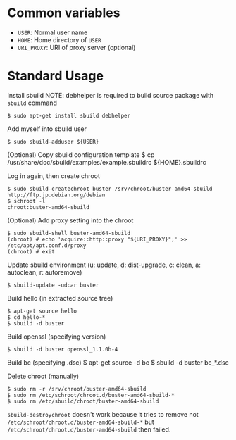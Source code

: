 Common variables
================

* `USER`: Normal user name
* `HOME`: Home directory of `USER`
* `URI_PROXY`: URI of proxy server (optional)

Standard Usage
==============

Install sbuild
NOTE: debhelper is required to build source package with `sbuild` command

    $ sudo apt-get install sbuild debhelper

Add myself into sbuild user

    $ sudo sbuild-adduser ${USER}

(Optional) Copy sbuild configuration template
    $ cp /usr/share/doc/sbuild/examples/example.sbuildrc ${HOME}.sbuildrc

Log in again, then create chroot

    $ sudo sbuild-createchroot buster /srv/chroot/buster-amd64-sbuild http://ftp.jp.debian.org/debian
    $ schroot -l
    chroot:buster-amd64-sbuild

(Optional) Add proxy setting into the chroot

    $ sudo sbuild-shell buster-amd64-sbuild
    (chroot) # echo 'acquire::http::proxy "${URI_PROXY}";' >>  /etc/apt/apt.conf.d/proxy
    (chroot) # exit

Update sbuild environment
(u: update, d: dist-upgrade, c: clean, a: autoclean, r: autoremove)

    $ sbuild-update -udcar buster

Build hello (in extracted source tree)

    $ apt-get source hello
    $ cd hello-*
    $ sbuild -d buster

Build openssl (specifying version)

    $ sbuild -d buster openssl_1.1.0h-4

Build bc (specifying .dsc)
    $ apt-get source -d bc
    $ sbuild -d buster bc_*.dsc

Delete chroot (manually)

    $ sudo rm -r /srv/chroot/buster-amd64-sbuild
    $ sudo rm /etc/schroot/chroot.d/buster-amd64-sbuild-*
    $ sudo rm /etc/sbuild/chroot/buster-amd64-sbuild

`sbuild-destroychroot` doesn't work because it tries to remove
not `/etc/schroot/chroot.d/buster-amd64-sbuild-*`
but `/etc/schroot/chroot.d/buster-amd64-sbuild` then failed.
